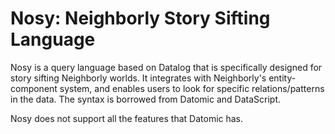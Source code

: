 # Nosy: Neighborly Story Sifting Language

Nosy is a query language based on Datalog that is
specifically designed for story sifting Neighborly
worlds. It integrates with Neighborly's entity-component
system, and enables users to look for specific
relations/patterns in the data. The syntax is borrowed
from Datomic and DataScript.

Nosy does not support all the features that Datomic has.
